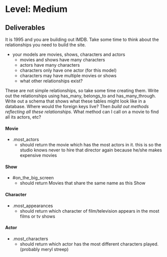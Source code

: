 # Level: Medium

## Deliverables

It is 1995 and you are building out IMDB. Take some time to think about the
relationships you need to build the site.

- your models are movies, shows, characters and actors
  - movies and shows have many characters
  - actors have many characters
  - characters only have one actor (for this model)
  - characters may have multiple movies or shows
  - what other relationships exist?
<!-- - for an extra twist, afterwards throw episodes into the mix and see how the
  relationships change
  - a show has many episodes
  - an episode has many characters -->

These are not simple relationships, so take some time creating them. Write out
the relationships using has_many, belongs_to and has_many_through. Write out a
schema that shows what these tables might look like in a database. Where would
the foreign keys live? Then *build out methods reflecting all these
relationships.* What method can I call on a movie to find all its actors, etc?

#### Movie

- .most_actors
  - should return the movie which has the most actors in it. this is so the
    studio knows never to hire that director again because he/she makes
    expensive movies

#### Show

- #on_the_big_screen
  - should return Movies that share the same name as this Show

#### Character

- .most_appearances
  - should return which character of film/television appears in the most films
    or tv shows

#### Actor

- .most_characters
  - should return which actor has the most different characters played.
    (probably meryl streep)
